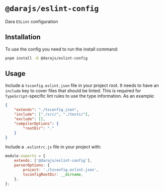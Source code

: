 # `@darajs/eslint-config`

Dara `ESLint` configuration

## Installation

To use the config you need to run the install command:

```bash
pnpm install -D @darajs/eslint-config
```

## Usage

Include a `tsconfig.eslint.json` file in your project root. It needs to have an `include` key to cover files that should be linted. This is required for `TypeScript`-specific lint rules to use the type information. As an example:

```json
{
    "extends": "./tsconfig.json",
    "include": ["./src/", "./tests/"],
    "exclude": [],
    "compilerOptions": {
        "rootDir": "."
    }
}
```

Include a `.eslintrc.js` file in your project with:

```javascript
module.exports = {
    extends: ['@darajs/eslint-config'],
    parserOptions: {
        project: './tsconfig.eslint.json',
        tsconfigRootDir: __dirname,
    },
};
```
